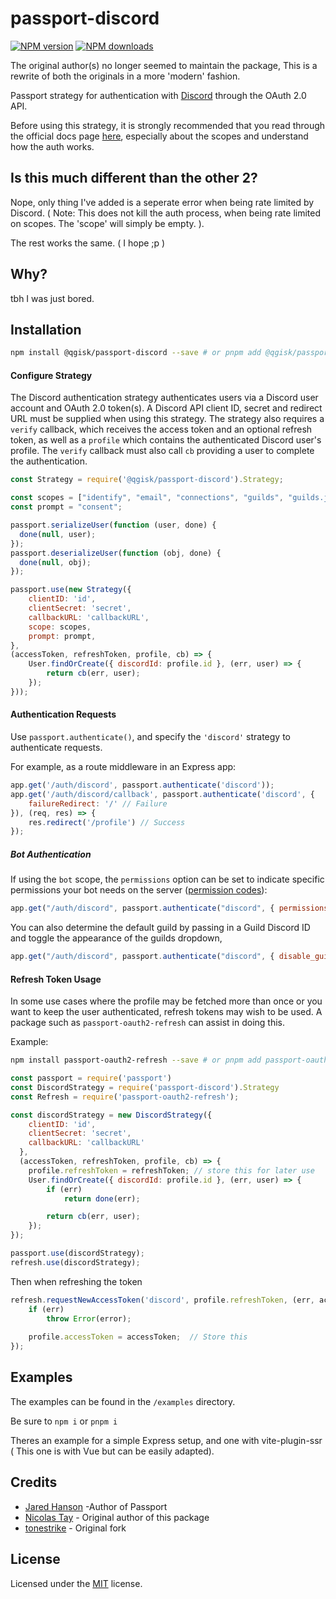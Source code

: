 # passport-discord
<span class="badge-npmversion"><a href="https://www.npmjs.com/package/@qgisk/passport-discord" title="View this project on NPM"><img src="https://img.shields.io/npm/v/@qgisk/passport-discord.svg" alt="NPM version"/></a></span>
<span class="badge-npmdownloads"><a href="https://www.npmjs.org/package/@qgisk/passport-discord" title="View this project on NPM"><img src="https://img.shields.io/npm/dm/@qgisk/passport-discord.svg" alt="NPM downloads" /></a></span>

The original author(s) no longer seemed to maintain the package, This is a rewrite of both the originals in a more 'modern' fashion.

Passport strategy for authentication with [Discord](http://discordapp.com) through the OAuth 2.0 API.

Before using this strategy, it is strongly recommended that you read through the official docs page [here](https://discord.com/developers/docs/topics/oauth2), especially about the scopes and understand how the auth works.

## Is this much different than the other 2? 
Nope, only thing I've added is a seperate error when being rate limited by Discord. ( Note: This does not kill the auth process, when being rate limited on scopes. The 'scope' will simply be empty. ).

The rest works the same. ( I hope ;p )

## Why?
tbh I was just bored.

## Installation

```bash
npm install @qgisk/passport-discord --save # or pnpm add @qgisk/passport-discord
```

#### Configure Strategy
The Discord authentication strategy authenticates users via a Discord user account and OAuth 2.0 token(s). A Discord API client ID, secret and redirect URL must be supplied when using this strategy. The strategy also requires a `verify` callback, which receives the access token and an optional refresh token, as well as a `profile` which contains the authenticated Discord user's profile. The `verify` callback must also call `cb` providing a user to complete the authentication.

```javascript
const Strategy = require('@qgisk/passport-discord').Strategy;

const scopes = ["identify", "email", "connections", "guilds", "guilds.join"];
const prompt = "consent";

passport.serializeUser(function (user, done) {
  done(null, user);
});
passport.deserializeUser(function (obj, done) {
  done(null, obj);
});

passport.use(new Strategy({
    clientID: 'id',
    clientSecret: 'secret',
    callbackURL: 'callbackURL',
    scope: scopes,
    prompt: prompt,
},
(accessToken, refreshToken, profile, cb) => {
    User.findOrCreate({ discordId: profile.id }, (err, user) => {
        return cb(err, user);
    });
}));
```

#### Authentication Requests
Use `passport.authenticate()`, and specify the `'discord'` strategy to authenticate requests.

For example, as a route middleware in an Express app:

```javascript
app.get('/auth/discord', passport.authenticate('discord'));
app.get('/auth/discord/callback', passport.authenticate('discord', {
    failureRedirect: '/' // Failure
}), (req, res) => {
    res.redirect('/profile') // Success
});
```

##### Bot Authentication
If using the `bot` scope, the `permissions` option can be set to indicate
specific permissions your bot needs on the server ([permission codes](https://discordapp.com/developers/docs/topics/permissions)):

```javascript
app.get("/auth/discord", passport.authenticate("discord", { permissions: 66321471 }));
```
You can also determine the default guild by passing in a Guild Discord ID and toggle the appearance of the guilds dropdown,

```javascript
app.get("/auth/discord", passport.authenticate("discord", { disable_guild_select: true, guild_id: 'id' }));
```

#### Refresh Token Usage
In some use cases where the profile may be fetched more than once or you want to keep the user authenticated, refresh tokens may wish to be used. A package such as `passport-oauth2-refresh` can assist in doing this.

Example:

```bash
npm install passport-oauth2-refresh --save # or pnpm add passport-oauth2-refresh
```

```javascript
const passport = require('passport')
const DiscordStrategy = require('passport-discord').Strategy
const Refresh = require('passport-oauth2-refresh');

const discordStrategy = new DiscordStrategy({
    clientID: 'id',
    clientSecret: 'secret',
    callbackURL: 'callbackURL'
  },
  (accessToken, refreshToken, profile, cb) => {
    profile.refreshToken = refreshToken; // store this for later use
    User.findOrCreate({ discordId: profile.id }, (err, user) => {
        if (err)
            return done(err);

        return cb(err, user);
    });
});

passport.use(discordStrategy);
refresh.use(discordStrategy);
```

Then when refreshing the token

```javascript
refresh.requestNewAccessToken('discord', profile.refreshToken, (err, accessToken, refreshToken) => {
    if (err)
        throw Error(error);
    
    profile.accessToken = accessToken;  // Store this
});
```


## Examples
The examples can be found in the `/examples` directory.

Be sure to `npm i` or `pnpm i`

Theres an example for a simple Express setup, and one with vite-plugin-ssr ( This one is with Vue but can be easily adapted).

## Credits
* [Jared Hanson](https://github.com/jaredhanson) -Author of Passport
* [Nicolas Tay](https://github.com/nicholastay) - Original author of this package
* [tonestrike](https://github.com/tonestrike/) - Original fork

## License
Licensed under the [MIT](https://github.com/QGIsK/passport-discord/blob/main/LICENSE) license. 
